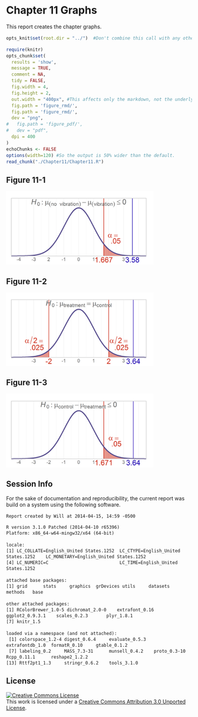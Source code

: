Chapter 11 Graphs
=================================================
This report creates the chapter graphs.

<!--  Set the working directory to the repository's base directory; this assumes the report is nested inside of only one directory.-->

```r
opts_knit$set(root.dir = "../")  #Don't combine this call with any other chunk -especially one that uses file paths.
```


<!-- Set the report-wide options, and point to the external code file. -->

```r
require(knitr)
opts_chunk$set(
  results = 'show', 
  message = TRUE,
  comment = NA, 
  tidy = FALSE,
  fig.width = 4, 
  fig.height = 2, 
  out.width = "400px", #This affects only the markdown, not the underlying png file.  The height will be scaled appropriately.
  fig.path = 'figure_rmd/',     
  fig.path = 'figure_rmd/',     
  dev = "png",
#   fig.path = 'figure_pdf/',     
#   dev = "pdf",
  dpi = 400
)
echoChunks <- FALSE
options(width=120) #So the output is 50% wider than the default.
read_chunk("./Chapter11/Chapter11.R") 
```

<!-- Load the packages.  Suppress the output when loading packages. --> 



<!-- Load any Global functions and variables declared in the R file.  Suppress the output. --> 



<!-- Declare any global functions specific to a Rmd output.  Suppress the output. --> 



<!-- Load the datasets. -->



<!-- Tweak the datasets. -->



## Figure 11-1
<img src="figure_rmd/Figure11_01.png" title="plot of chunk Figure11_01" alt="plot of chunk Figure11_01" width="400px" />


## Figure 11-2
<img src="figure_rmd/Figure11_02.png" title="plot of chunk Figure11_02" alt="plot of chunk Figure11_02" width="400px" />


## Figure 11-3
<img src="figure_rmd/Figure11_03.png" title="plot of chunk Figure11_03" alt="plot of chunk Figure11_03" width="400px" />


## Session Info
For the sake of documentation and reproducibility, the current report was build on a system using the following software.


```
Report created by Will at 2014-04-15, 14:59 -0500
```

```
R version 3.1.0 Patched (2014-04-10 r65396)
Platform: x86_64-w64-mingw32/x64 (64-bit)

locale:
[1] LC_COLLATE=English_United States.1252  LC_CTYPE=English_United States.1252    LC_MONETARY=English_United States.1252
[4] LC_NUMERIC=C                           LC_TIME=English_United States.1252    

attached base packages:
[1] grid      stats     graphics  grDevices utils     datasets  methods   base     

other attached packages:
[1] RColorBrewer_1.0-5 dichromat_2.0-0    extrafont_0.16     ggplot2_0.9.3.1    scales_0.2.3       plyr_1.8.1        
[7] knitr_1.5         

loaded via a namespace (and not attached):
 [1] colorspace_1.2-4 digest_0.6.4     evaluate_0.5.3   extrafontdb_1.0  formatR_0.10     gtable_0.1.2    
 [7] labeling_0.2     MASS_7.3-31      munsell_0.4.2    proto_0.3-10     Rcpp_0.11.1      reshape2_1.2.2  
[13] Rttf2pt1_1.3     stringr_0.6.2    tools_3.1.0     
```


## License

<a rel="license" href="http://creativecommons.org/licenses/by/3.0/"><img alt="Creative Commons License" style="border-width:0" src="http://i.creativecommons.org/l/by/3.0/88x31.png" /></a><br />This work is licensed under a <a rel="license" href="http://creativecommons.org/licenses/by/3.0/">Creative Commons Attribution 3.0 Unported License</a>.
